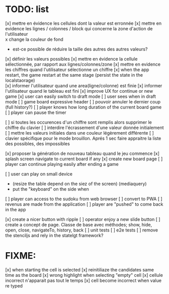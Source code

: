 # TODO: list

[x] mettre en évidence les cellules dont la valeur est erronnée
[x] mettre en evidence les lignes / colonnes / block qui concerne la zone d'action de l'utilisateur  
  x change la couleur de fond
  - est-ce possible de réduire la taille des autres des autres valeurs?

[x] définir les valeurs possibles
[x] mettre en évidence la cellule sélectionnée, par rapport aux lignes/colonnes/zone
[x] mettre en evidence les chiffres quand l'utilisateur sélectionne un chiffre
[x] when the app restart, the game restart at the same stage (persist the state in the localstaorage)  
[x] informer l'utilisateur quand une area(ligne/colonne) est finie
[x] informer l'utilisateur quand le tableau est fini
[x] improve UX for continue or new game
[x] user can easily switch to draft mode
[ ] user sees when in draft mode
[ ] game board expressive header
  [ ] pouvoir annuler le dernier coup (full history?)
  [ ] player knows how long duration of the current board game
    [ ] player can pause the timer

[ ] si toutes les occurences d'un chiffre sont remplis alors supprimer le chiffre du clavier 
[ ] interdire l'écrassement d'une valeur donnée initialement
[ ] mettre les valeurs initiales dans une couleur légèrement différente
[ ] clavier spécifique pour le mode brouillon. Aprés 1 sec faire appraitre la liste des possibles, des impossibles

[x] proposer la génération de nouveau tableau quand le jeu commence
[x] splash screen navigate to current board if any
[x] create new board page
[ ] player can continue playing easily after ending a game

[ ] user can play on small device
  * (resize the table depend on the siez of the screen)
  (mediaquery)
  * put the "keyboard" on the side when 

[ ] player can access to the sudoku from web browser
[ ] convert to PWA
[ ] revenus are made from the application
[ ] player are "pushed" to come back in the app

[x] create a nicer button with ripple
[ ] operator enjoy a new slide button
[ ] create a concept de page. Classe de base avec méthodes; show, hide, open, close, navigateTo, history, back
[ ] unit tests
[ ] e2e tests
[ ] remove the stenciljs and rely in the statelgt framework?

# FIXME: 

[x] when starting the cell is selected
[x] reinitiliaze the candidates same time as the board
[x] wrong highlight when selecting "empty" cell
[x] cellule incorrect n'apparait pas tout le temps
[x] cell become incorrect when value re typed